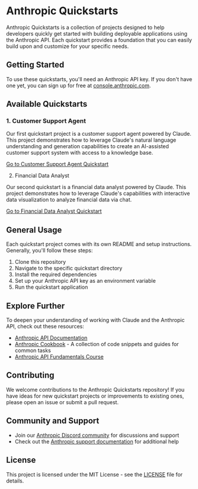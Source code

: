 # Anthropic Quickstarts

Anthropic Quickstarts is a collection of projects designed to help developers quickly get started with building deployable applications using the Anthropic API. Each quickstart provides a foundation that you can easily build upon and customize for your specific needs.

## Getting Started

To use these quickstarts, you'll need an Anthropic API key. If you don't have one yet, you can sign up for free at [console.anthropic.com](https://console.anthropic.com).

## Available Quickstarts

### 1. Customer Support Agent

Our first quickstart project is a customer support agent powered by Claude. This project demonstrates how to leverage Claude's natural language understanding and generation capabilities to create an AI-assisted customer support system with access to a knowledge base.

[Go to Customer Support Agent Quickstart](./customer-support-agent)

2. Financial Data Analyst

Our second quickstart is a financial data analyst powered by Claude. This project demonstrates how to leverage Claude's capabilities with interactive data visualization to analyze financial data via chat.

[Go to Financial Data Analyst Quickstart](./financial-data-analyst)

## General Usage

Each quickstart project comes with its own README and setup instructions. Generally, you'll follow these steps:

1. Clone this repository
2. Navigate to the specific quickstart directory
3. Install the required dependencies
4. Set up your Anthropic API key as an environment variable
5. Run the quickstart application

## Explore Further

To deepen your understanding of working with Claude and the Anthropic API, check out these resources:

- [Anthropic API Documentation](https://docs.anthropic.com)
- [Anthropic Cookbook](https://github.com/anthropics/anthropic-cookbook) - A collection of code snippets and guides for common tasks
- [Anthropic API Fundamentals Course](https://github.com/anthropics/courses/tree/master/anthropic_api_fundamentals)

## Contributing

We welcome contributions to the Anthropic Quickstarts repository! If you have ideas for new quickstart projects or improvements to existing ones, please open an issue or submit a pull request.

## Community and Support

- Join our [Anthropic Discord community](https://www.anthropic.com/discord) for discussions and support
- Check out the [Anthropic support documentation](https://support.anthropic.com) for additional help

## License

This project is licensed under the MIT License - see the [LICENSE](LICENSE) file for details.

